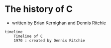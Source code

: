 # The history of C

- written by Brian Kernighan and Dennis Ritchie

```mermaid
timeline
    Timeline of C
    1970 : created by Dennis Ritchie

```